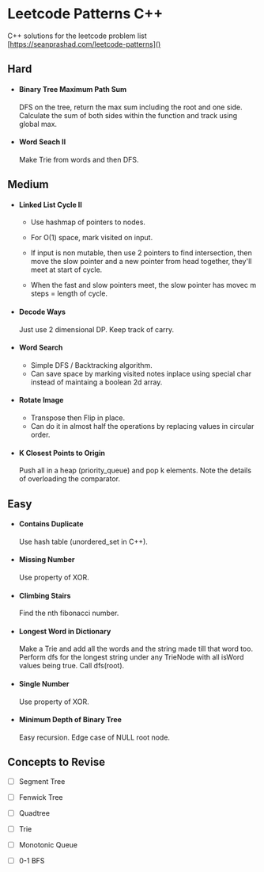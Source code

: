 # Leetcode Patterns C++

C++ solutions for the leetcode problem list [https://seanprashad.com/leetcode-patterns]()

## Hard

- #### Binary Tree Maximum Path Sum
    DFS on the tree, return the max sum including the root and one side. Calculate the sum of both sides within the function and track using global max.

- #### Word Seach II
    Make Trie from words and then DFS.

## Medium
- #### Linked List Cycle II
    - Use hashmap of pointers to nodes.
    - For O(1) space, mark visited on input.
    - If input is non mutable, then use 2 pointers to find intersection, then move the slow pointer and a new pointer from head together, they'll meet at start of cycle.

    - When the fast and slow pointers meet, the slow pointer has movec m steps = length of cycle. 

- #### Decode Ways
    Just use 2 dimensional DP. Keep track of carry.

- #### Word Search
    - Simple DFS / Backtracking algorithm. 
    - Can save space by marking visited notes inplace using special char instead of maintaing a boolean 2d array.

- #### Rotate Image
    - Transpose then Flip in place.
    - Can do it in almost half the operations by replacing values in circular order.

- #### K Closest Points to Origin
    Push all in a heap (priority_queue) and pop k elements. Note the details of overloading the comparator.

## Easy

- #### Contains Duplicate
    Use hash table (unordered_set in C++).


- #### Missing Number
    Use property of XOR.

- #### Climbing Stairs
    Find the nth fibonacci number.

- #### Longest Word in Dictionary
    Make a Trie and add all the words and the string made till that word too. Perform dfs for the longest string under any TrieNode with all isWord values being true. Call dfs(root).

- #### Single Number
    Use property of XOR.

- #### Minimum Depth of Binary Tree
    Easy recursion. Edge case of NULL root node.

## Concepts to Revise

- [ ] Segment Tree
- [ ] Fenwick Tree
- [ ] Quadtree
- [ ] Trie
- [ ] Monotonic Queue
- [ ] 0-1 BFS

